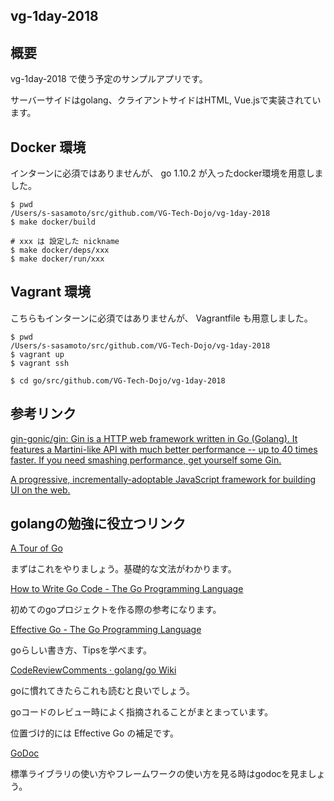 vg-1day-2018
---

## 概要

vg-1day-2018 で使う予定のサンプルアプリです。

サーバーサイドはgolang、クライアントサイドはHTML, Vue.jsで実装されています。

## Docker 環境

インターンに必須ではありませんが、 go 1.10.2 が入ったdocker環境を用意しました。

```
$ pwd
/Users/s-sasamoto/src/github.com/VG-Tech-Dojo/vg-1day-2018
$ make docker/build

# xxx は 設定した nickname
$ make docker/deps/xxx
$ make docker/run/xxx
```

## Vagrant 環境

こちらもインターンに必須ではありませんが、 Vagrantfile も用意しました。

```
$ pwd
/Users/s-sasamoto/src/github.com/VG-Tech-Dojo/vg-1day-2018
$ vagrant up
$ vagrant ssh

$ cd go/src/github.com/VG-Tech-Dojo/vg-1day-2018
```

## 参考リンク

[gin-gonic/gin: Gin is a HTTP web framework written in Go (Golang). It features a Martini-like API with much better performance -- up to 40 times faster. If you need smashing performance, get yourself some Gin.](https://github.com/gin-gonic/gin)


[A progressive, incrementally-adoptable JavaScript framework for building UI on the web.](https://jp.vuejs.org)

## golangの勉強に役立つリンク

[A Tour of Go](https://tour.golang.org/welcome/1)

まずはこれをやりましょう。基礎的な文法がわかります。

[How to Write Go Code - The Go Programming Language](https://golang.org/doc/code.html)

初めてのgoプロジェクトを作る際の参考になります。

[Effective Go - The Go Programming Language](https://golang.org/doc/effective_go.html)

goらしい書き方、Tipsを学べます。

[CodeReviewComments · golang/go Wiki](https://github.com/golang/go/wiki/CodeReviewComments)

goに慣れてきたらこれも読むと良いでしょう。

goコードのレビュー時によく指摘されることがまとまっています。

位置づけ的には Effective Go の補足です。

[GoDoc](https://godoc.org/)

標準ライブラリの使い方やフレームワークの使い方を見る時はgodocを見ましょう。

